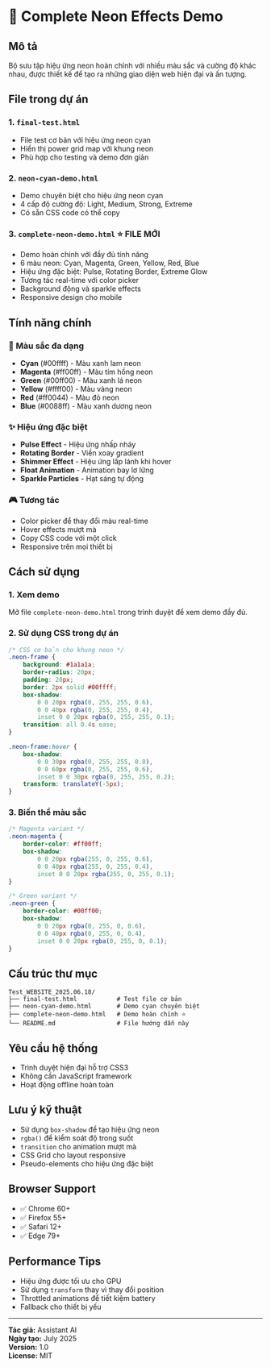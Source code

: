 # 🌟 Complete Neon Effects Demo

## Mô tả
Bộ sưu tập hiệu ứng neon hoàn chỉnh với nhiều màu sắc và cường độ khác nhau, được thiết kế để tạo ra những giao diện web hiện đại và ấn tượng.

## File trong dự án

### 1. `final-test.html`
- File test cơ bản với hiệu ứng neon cyan
- Hiển thị power grid map với khung neon
- Phù hợp cho testing và demo đơn giản

### 2. `neon-cyan-demo.html`
- Demo chuyên biệt cho hiệu ứng neon cyan
- 4 cấp độ cường độ: Light, Medium, Strong, Extreme
- Có sẵn CSS code có thể copy

### 3. `complete-neon-demo.html` ⭐ **FILE MỚI**
- Demo hoàn chỉnh với đầy đủ tính năng
- 6 màu neon: Cyan, Magenta, Green, Yellow, Red, Blue
- Hiệu ứng đặc biệt: Pulse, Rotating Border, Extreme Glow
- Tương tác real-time với color picker
- Background động và sparkle effects
- Responsive design cho mobile

## Tính năng chính

### 🎨 Màu sắc đa dạng
- **Cyan** (#00ffff) - Màu xanh lam neon
- **Magenta** (#ff00ff) - Màu tím hồng neon
- **Green** (#00ff00) - Màu xanh lá neon
- **Yellow** (#ffff00) - Màu vàng neon
- **Red** (#ff0044) - Màu đỏ neon
- **Blue** (#0088ff) - Màu xanh dương neon

### ✨ Hiệu ứng đặc biệt
- **Pulse Effect** - Hiệu ứng nhấp nháy
- **Rotating Border** - Viền xoay gradient
- **Shimmer Effect** - Hiệu ứng lấp lánh khi hover
- **Float Animation** - Animation bay lơ lửng
- **Sparkle Particles** - Hạt sáng tự động

### 🎮 Tương tác
- Color picker để thay đổi màu real-time
- Hover effects mượt mà
- Copy CSS code với một click
- Responsive trên mọi thiết bị

## Cách sử dụng

### 1. Xem demo
Mở file `complete-neon-demo.html` trong trình duyệt để xem demo đầy đủ.

### 2. Sử dụng CSS trong dự án
```css
/* CSS cơ bản cho khung neon */
.neon-frame {
    background: #1a1a1a;
    border-radius: 20px;
    padding: 20px;
    border: 2px solid #00ffff;
    box-shadow: 
        0 0 20px rgba(0, 255, 255, 0.6),
        0 0 40px rgba(0, 255, 255, 0.4),
        inset 0 0 20px rgba(0, 255, 255, 0.1);
    transition: all 0.4s ease;
}

.neon-frame:hover {
    box-shadow: 
        0 0 30px rgba(0, 255, 255, 0.8),
        0 0 60px rgba(0, 255, 255, 0.6),
        inset 0 0 30px rgba(0, 255, 255, 0.2);
    transform: translateY(-5px);
}
```

### 3. Biến thể màu sắc
```css
/* Magenta variant */
.neon-magenta {
    border-color: #ff00ff;
    box-shadow: 
        0 0 20px rgba(255, 0, 255, 0.6),
        0 0 40px rgba(255, 0, 255, 0.4),
        inset 0 0 20px rgba(255, 0, 255, 0.1);
}

/* Green variant */
.neon-green {
    border-color: #00ff00;
    box-shadow: 
        0 0 20px rgba(0, 255, 0, 0.6),
        0 0 40px rgba(0, 255, 0, 0.4),
        inset 0 0 20px rgba(0, 255, 0, 0.1);
}
```

## Cấu trúc thư mục
```
Test_WEBSITE_2025.06.18/
├── final-test.html           # Test file cơ bản
├── neon-cyan-demo.html       # Demo cyan chuyên biệt
├── complete-neon-demo.html   # Demo hoàn chỉnh ⭐
└── README.md                 # File hướng dẫn này
```

## Yêu cầu hệ thống
- Trình duyệt hiện đại hỗ trợ CSS3
- Không cần JavaScript framework
- Hoạt động offline hoàn toàn

## Lưu ý kỹ thuật
- Sử dụng `box-shadow` để tạo hiệu ứng neon
- `rgba()` để kiểm soát độ trong suốt
- `transition` cho animation mượt mà
- CSS Grid cho layout responsive
- Pseudo-elements cho hiệu ứng đặc biệt

## Browser Support
- ✅ Chrome 60+
- ✅ Firefox 55+
- ✅ Safari 12+
- ✅ Edge 79+

## Performance Tips
- Hiệu ứng được tối ưu cho GPU
- Sử dụng `transform` thay vì thay đổi position
- Throttled animations để tiết kiệm battery
- Fallback cho thiết bị yếu

---

**Tác giả:** Assistant AI  
**Ngày tạo:** July 2025  
**Version:** 1.0  
**License:** MIT
